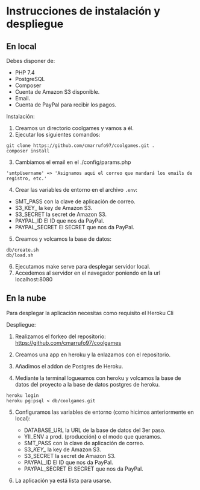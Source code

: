 # Instrucciones de instalación y despliegue

## En local

Debes disponer de:

* PHP 7.4
* PostgreSQL
* Composer
* Cuenta de Amazon S3 disponible.
* Email.
* Cuenta de PayPal para recibir los pagos.

Instalación:

1. Creamos un directorio coolgames y vamos a él.
2. Ejecutar los siguientes comandos:
```
git clone https://github.com/cmarrufo97/coolgames.git .
composer install
```

3. Cambiamos el email en el ./config/params.php
```
'smtpUsername' => 'Asignamos aqui el correo que mandará los emails de registro, etc.'
```

4. Crear las variables de entorno en el archivo ```.env```:
* SMT_PASS con la clave de aplicación de correo.
* S3\_KEY\_ la key de Amazon S3.
* S3_SECRET la secret de Amazon S3.
* PAYPAL_ID El ID que nos da PayPal.
* PAYPAL_SECRET El SECRET que nos da PayPal.

5. Creamos y volcamos la base de datos:
```
db/create.sh 
db/load.sh
```

6. Ejecutamos make serve para desplegar servidor local.
7. Accedemos al servidor en el navegador poniendo en la url localhost:8080

## En la nube

Para desplegar la aplicación necesitas como requisito el Heroku Cli

Despliegue:

1. Realizamos el forkeo del repositorio:
https://github.com/cmarrufo97/coolgames

2. Creamos una app en heroku y la enlazamos con el repositorio.

3. Añadimos el addon de Postgres de Heroku.

4. Mediante la terminal logueamos con heroku y volcamos la base de datos del proyecto a la base de datos postgres de heroku.

```
heroku login
heroku pg:psql < db/coolgames.git
```


5. Configuramos las variables de entorno (como hicimos anteriormente en local):
    * DATABASE_URL la URL de la base de datos del 3er paso.
    * YII_ENV a prod. (producción) o el modo que queramos.
    * SMT_PASS con la clave de aplicación de correo.
    * S3\__KEY\__ la key de Amazon S3.
    * S3_SECRET la secret de Amazon S3.
    * PAYPAL_ID El ID que nos da PayPal.
    * PAYPAL_SECRET El SECRET que nos da PayPal.

6. La aplicación ya está lista para usarse.